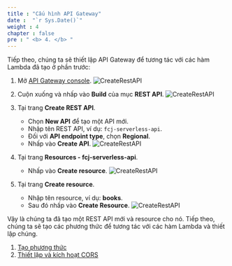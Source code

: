 ```yaml
---
title : "Cấu hình API Gateway"
date :  "`r Sys.Date()`" 
weight : 4
chapter : false
pre : " <b> 4. </b> "
---
```


Tiếp theo, chúng ta sẽ thiết lập API Gateway để tương tác với các hàm Lambda đã tạo ở phần trước:

1. Mở [API Gateway console](https://us-east-1.console.aws.amazon.com/apigateway/main/apis?region=us-east-1).
    ![CreateRestAPI](/images/temp/1/50.png?width=90pc)

2. Cuộn xuống và nhấp vào **Build** của mục **REST API**.
    ![CreateRestAPI](/images/temp/1/51.png?width=90pc)

3. Tại trang **Create REST API**.
    - Chọn **New API** để tạo một API mới.
    - Nhập tên REST API, ví dụ: `fcj-serverless-api`.
    - Đối với **API endpoint type**, chọn **Regional**.
    - Nhấp vào **Create API**.
      ![CreateRestAPI](/images/temp/1/52.png?width=90pc)

4. Tại trang **Resources - fcj-serverless-api**.
    - Nhấp vào **Create resource**.
      ![CreateRestAPI](/images/temp/1/53.png?width=90pc)

5. Tại trang **Create resource**.
    - Nhập tên resource, ví dụ: **books**.
    - Sau đó nhấp vào **Create Resource**.
      ![CreateRestAPI](/images/temp/1/54.png?width=90pc)

Vậy là chúng ta đã tạo một REST API mới và resource cho nó. Tiếp theo, chúng ta sẽ tạo các phương thức để tương tác với các hàm Lambda và thiết lập chúng.

1. [Tạo phương thức](4-1-create-methods/)
2. [Thiết lập và kích hoạt CORS](4-2-setting-and-cors/)
